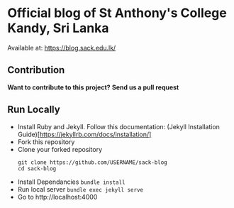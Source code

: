 # Official blog of St Anthony's College Kandy, Sri Lanka

Available at: https://blog.sack.edu.lk/

## Contribution

**Want to contribute to this project?**
**Send us a pull request**

## Run Locally

- Install Ruby and Jekyll. 
	Follow this documentation: (Jekyll Installation Guide)[https://jekyllrb.com/docs/installation/] 
- Fork this repository
- Clone your forked repository
	```
	git clone https://github.com/USERNAME/sack-blog
	cd sack-blog
	```
- Install Dependancies
	`bundle install`
- Run local server
	`bundle exec jekyll serve`
- Go to http://localhost:4000